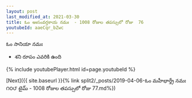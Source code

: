 ```yaml
---
layout: post
last_modified_at: 2021-03-30
title: ఓం అఃసంవర్తకాయ నమః  - 1008 రోజుల తపస్సులో రోజు  76
youtubeId: aaeCqr_bZwc
---
```

 
 
 ఓం సానియా నమః  
 
 -  శని రూపం ఎవరికి ఉంది 
 
  
 
  
 
 
 
 
 
 


{% include youtubePlayer.html id=page.youtubeId %}
 
[Next]({{ site.baseurl }}{% link  split2/_posts/2019-04-06-ఓం మహీభార్త్రే నమః ౧౦౮ టైమ్ - 1008 రోజుల తపస్సులో రోజు  77.md%})
 
